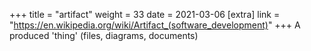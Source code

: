 +++
title = "artifact"
weight = 33
date = 2021-03-06
[extra]
link = "https://en.wikipedia.org/wiki/Artifact_(software_development)"
+++
A produced 'thing' (files, diagrams, documents)

